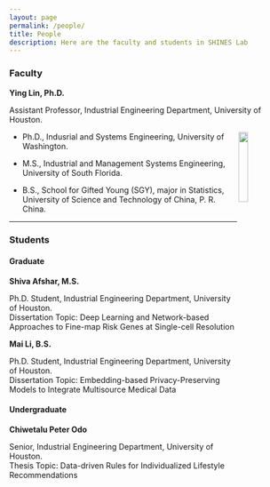 ```yaml
---
layout: page
permalink: /people/
title: People
description: Here are the faculty and students in SHINES Lab
---
```


### **Faculty**

**Ying Lin, Ph.D.**

Assistant Professor, Industrial Engineering Department, University of Houston.

<img src="{{site.baseurl}}/assets/img/WechatIMG7514.jpeg" align="right" width="18%" height="18%">

* Ph.D., Indusrial and Systems Engineering, University of Washington. 

* M.S., Industrial and Management Systems Engineering, University of South Florida. 

* B.S., School for Gifted Young (SGY), major in Statistics, University of Science and Technology of China, P. R. China. 

***

### **Students**

#### **Graduate**

**Shiva Afshar, M.S.**

Ph.D. Student, Industrial Engineering Department, University of Houston.    
Dissertation Topic: Deep Learning and Network-based Approaches to Fine-map Risk Genes at Single-cell Resolution





**Mai Li, B.S.**

Ph.D. Student, Industrial Engineering Department, University of Houston.        
Dissertation Topic: Embedding-based Privacy-Preserving Models to Integrate Multisource Medical Data



#### **Undergraduate**
**Chiwetalu Peter Odo**

Senior, Industrial Engineering Department, University of Houston.        
Thesis Topic: Data-driven Rules for Individualized Lifestyle Recommendations
